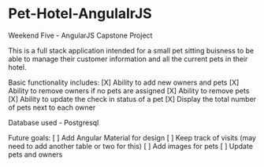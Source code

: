 # Pet-Hotel-AngulalrJS
Weekend Five - AngularJS Capstone Project

This is a full stack application intended for a small pet sitting buisness to be able to manage their customer information and all the current pets in their hotel. 

Basic functionality includes:
[X] Ability to add new owners and pets
[X] Ability to remove owners if no pets are assigned
[X] Ability to remove pets
[X] Ability to update the check in status of a pet
[X] Display the total number of pets next to each owner

Database used - Postgresql

Future goals:
[ ] Add Angular Material for design
[ ] Keep track of visits (may need to add another table or two for this)
[ ] Add images for pets
[ ] Update pets and owners
